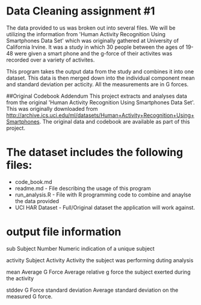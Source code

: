 # Data Cleaning assignment #1
The data provided to us was broken out into several files.  We will be utilizing the information from 'Human Activity Recognition Using Smartphones Data Set' which was originally gathered at University of California Irvine.  It was a study in which 30 people between the ages of 19-48 were given a smart phone and the g-force of their activites was recorded over a variety of activites.
<p>
This program takes the output data from the study and combines it into one dataset.  This data is then merged down into the individual component mean and standard deviation per acticity.  All the measurements are in G forces.
<p>

##Original Codebook Addendum
This project extracts and analyses data from the original 'Human Activity Recognition Using Smartphones Data Set'.  This was originally downloaded from http://archive.ics.uci.edu/ml/datasets/Human+Activity+Recognition+Using+Smartphones.  The original data and codebook are available as part of this project.


The dataset includes the following files:
=========================================

- code_book.md
- readme.md - File describing the usage of this program
- run_analysis.R - File with R programming code to combine and anaylse the data provided
- UCI HAR Dataset - Full/Original dataset the application will work against.

output file information
=======================

sub
    Subject Number
        Numeric indication of a unique subject
        
activity
    Subject Activity
        Activity the subject was performing duting analysis
        
mean
    Average G Force
        Average relative g force the subject exerted during the activity

stddev
    G Force standard deviation
        Average standard deviation on the measured G force.